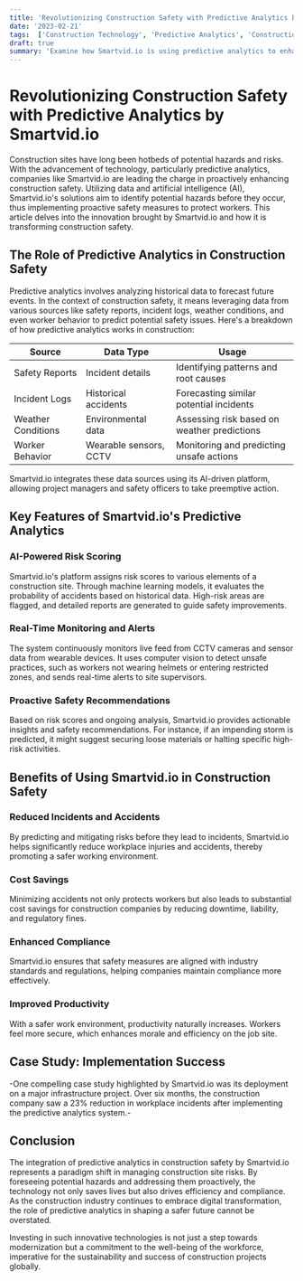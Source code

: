 ```yaml
---
title: 'Revolutionizing Construction Safety with Predictive Analytics by Smartvid.io'
date: '2023-02-21'
tags:  ['Construction Technology', 'Predictive Analytics', 'Construction Safety', 'Innovation', 'Smartvid.io', 'Proactive Safety', 'Hazard Identification', 'Worker Protection', 'AI in Construction']
draft: true
summary: 'Examine how Smartvid.io is using predictive analytics to enhance construction safety, identifying potential hazards before they occur and implementing proactive safety measures to protect workers.'
---
```


# Revolutionizing Construction Safety with Predictive Analytics by Smartvid.io

Construction sites have long been hotbeds of potential hazards and risks. With the advancement of technology, particularly predictive analytics, companies like Smartvid.io are leading the charge in proactively enhancing construction safety. Utilizing data and artificial intelligence (AI), Smartvid.io's solutions aim to identify potential hazards before they occur, thus implementing proactive safety measures to protect workers. This article delves into the innovation brought by Smartvid.io and how it is transforming construction safety.

## The Role of Predictive Analytics in Construction Safety

Predictive analytics involves analyzing historical data to forecast future events. In the context of construction safety, it means leveraging data from various sources like safety reports, incident logs, weather conditions, and even worker behavior to predict potential safety issues. Here's a breakdown of how predictive analytics works in construction:

| **Source**            | **Data Type**           | **Usage**                                      |
|-----------------------|-------------------------|------------------------------------------------|
| Safety Reports        | Incident details        | Identifying patterns and root causes           |
| Incident Logs         | Historical accidents    | Forecasting similar potential incidents        |
| Weather Conditions    | Environmental data      | Assessing risk based on weather predictions    |
| Worker Behavior       | Wearable sensors, CCTV  | Monitoring and predicting unsafe actions       |

Smartvid.io integrates these data sources using its AI-driven platform, allowing project managers and safety officers to take preemptive action.

## Key Features of Smartvid.io's Predictive Analytics

### AI-Powered Risk Scoring

Smartvid.io's platform assigns risk scores to various elements of a construction site. Through machine learning models, it evaluates the probability of accidents based on historical data. High-risk areas are flagged, and detailed reports are generated to guide safety improvements.

### Real-Time Monitoring and Alerts

The system continuously monitors live feed from CCTV cameras and sensor data from wearable devices. It uses computer vision to detect unsafe practices, such as workers not wearing helmets or entering restricted zones, and sends real-time alerts to site supervisors.

### Proactive Safety Recommendations

Based on risk scores and ongoing analysis, Smartvid.io provides actionable insights and safety recommendations. For instance, if an impending storm is predicted, it might suggest securing loose materials or halting specific high-risk activities.

## Benefits of Using Smartvid.io in Construction Safety

### Reduced Incidents and Accidents

By predicting and mitigating risks before they lead to incidents, Smartvid.io helps significantly reduce workplace injuries and accidents, thereby promoting a safer working environment.

### Cost Savings

Minimizing accidents not only protects workers but also leads to substantial cost savings for construction companies by reducing downtime, liability, and regulatory fines.

### Enhanced Compliance

Smartvid.io ensures that safety measures are aligned with industry standards and regulations, helping companies maintain compliance more effectively.

### Improved Productivity

With a safer work environment, productivity naturally increases. Workers feel more secure, which enhances morale and efficiency on the job site.

## Case Study: Implementation Success

-One compelling case study highlighted by Smartvid.io was its deployment on a major infrastructure project. Over six months, the construction company saw a 23% reduction in workplace incidents after implementing the predictive analytics system.-

## Conclusion

The integration of predictive analytics in construction safety by Smartvid.io represents a paradigm shift in managing construction site risks. By foreseeing potential hazards and addressing them proactively, the technology not only saves lives but also drives efficiency and compliance. As the construction industry continues to embrace digital transformation, the role of predictive analytics in shaping a safer future cannot be overstated.

Investing in such innovative technologies is not just a step towards modernization but a commitment to the well-being of the workforce, imperative for the sustainability and success of construction projects globally.

```